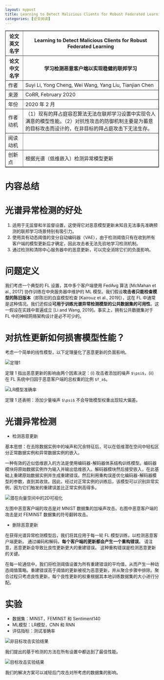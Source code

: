```yaml
---
layout: mypost
title: Learning to Detect Malicious Clients for Robust Federated Learning
categories: [论文阅读]
---
```


<table border="1">
    <tr>
        <th>论文英文名字</th>
        <th>Learning to Detect Malicious Clients for Robust Federated Learning</th>
    </tr>
    <tr>
        <th>论文中文名字</th>
        <th>学习检测恶意客户端以实现稳健的联邦学习</th>
    </tr>
    <tr>
        <td>作者</td>
        <td>Suyi Li, Yong Cheng, Wei Wang, Yang Liu, Tianjian Chen</td>
    </tr>
    <tr>
        <td>来源</td>
        <td>CoRR, February 2020</td>
    </tr>
    <tr>
        <td>年份</td>
        <td>2020 年 2 月</td>
    </tr>
    <tr>
        <td>作者动机</td>
        <td>（1）现有的拜占庭容忍算法无法在联邦学习设置中实现令人满意的模型性能。（2）对抗性攻击的防御机制主要是为蓄意的目标攻击而设计的，在非目标的拜占庭攻击下无法生存。</td>
    </tr>
    <tr>
        <td>阅读动机</td>
        <td></td>
    </tr>
    <tr>
        <td>创新点</td>
        <td>根据光谱（低维嵌入）检测异常模型更新</td>
    </tr>
</table>

# 内容总结  

# 光谱异常检测的好处

1. 适用于无监督和半监督设置，这使得它对恶意模型更新未知且无法事先准确预测的联邦学习场景特别有吸引力。
2. 使用具有动态阈值的变分自动编码器（VAE），由于检测阈值只有在收到所有客户端的模型更新后才确定，因此攻击者无法先验地学习检测机制。
3. 通过检测和清除中心服务器中的恶意更新，可以完全消除它们的负面影响。

# 问题定义

我们考虑一个典型的 FL 设置，其中多个客户端使用 FedAvg 算法 [McMahan et al., 2017] 协作训练在中央服务器中维护的 ML 模型。我们假设**攻击者只能检查模型的陈旧版本**（即陈旧的白盒模型检查 [Kairouz et al., 2019]），这在 FL 中通常是这种情况。我们还假设**可用于训练光谱异常检测模型的公共数据集的可用性**。这一假设在实践中普遍成立 [Li and Wang, 2019]。事实上，拥有公共数据集对于 FL 中的神经网络架构设计是必不可少的。

# 对抗性更新如何损害模型性能？

考虑一个简单的线性模型，以下定理量化了恶意更新的负面影响。

![定理1](定理1.png)

定理 1 指出恶意更新的影响由两个因素决定：(i) 攻击者添加的噪声 `$\psi$`，(ii) 在 FL 系统中归因于恶意客户端的总权重的比例 `$f_a$`。

![LR模型准确率](LR模型准确率.png)

定理 1 还表明：添加少量噪声 `$\psi$` 不会导致模型权重出现较大偏差。

# 光谱异常检测

+ 检测恶意更新

基本思想：在去除数据实例中的噪声和冗余特征后，可以在低维潜在空间中轻松区分正常数据实例和异常数据实例的嵌入。

一种有效的近似低维嵌入的方法是使用编码器-解码器体系结构训练模型。编码器模块将原始数据实例作为输入并输出低维嵌入。解码器模块然后接受嵌入，在此基础上重建原始数据实例并生成重建错误。然后利用重构误差优化编码器-解码器模型的参数，直到其收敛。因此，经过对正常实例的训练后，该模型可以识别异常实例，因为它们触发的重建误差比正常实例高得多。

![潜在向量空间中的2D可视化](潜在向量空间中的2D可视化.png)

左图中恶意客户端的攻击是对 MNIST 数据集的加噪声攻击。右图中恶意客户端的攻击是对 FEMINST 数据集的符号翻转攻击。

+ 删除恶意更新

在获得光谱异常检测模型后，我们将其应用于每一轮 FL 模型训练，以检测恶意客户端更新。 通过编码和解码，**每个客户端的更新都会产生一个重构错误**。 请注意，恶意更新会导致比良性更新更大的重建错误。 这种重构错误是检测恶意更新的关键。

在每一轮通信中，我们将检测阈值设置为所有重建错误的平均值，从而产生一种动态阈值策略。重建错误高于阈值的更新被视为恶意更新，并从聚合步骤中排除。聚合过程只考虑良性更新，每个良性更新的权重根据其本地训练数据集的大小进行分配。

# 实验

+ 数据集：MINST，FEMINST 和 Sentiment140
+ ML模型：LR模型，CNN 和 RNN
+ 评估指标：测试准确率

![非目标攻击实验结果](非目标攻击实验结果.png)

我们提出的基于检测的方法在所有设置中都达到了最佳性能。

![目标攻击实验结果](目标攻击实验结果.png)

我们的解决方案可以减轻后门攻击对所考虑的数据集的影响。

